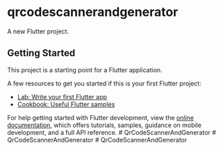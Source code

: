 # qrcodescannerandgenerator

A new Flutter project.

## Getting Started

This project is a starting point for a Flutter application.

A few resources to get you started if this is your first Flutter project:

- [Lab: Write your first Flutter app](https://docs.flutter.dev/get-started/codelab)
- [Cookbook: Useful Flutter samples](https://docs.flutter.dev/cookbook)

For help getting started with Flutter development, view the
[online documentation](https://docs.flutter.dev/), which offers tutorials,
samples, guidance on mobile development, and a full API reference.
#   Q r C o d e S c a n n e r A n d G e n e r a t o r  
 #   Q r C o d e S c a n n e r A n d G e n e r a t o r  
 #   Q r C o d e S c a n n e r A n d G e n e r a t o r  
 